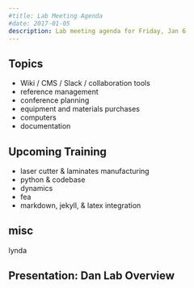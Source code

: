 ```yaml
---
#title: Lab Meeting Agenda
#date: 2017-01-05
description: Lab meeting agenda for Friday, Jan 6
---
```


Topics
------------

* Wiki / CMS / Slack / collaboration tools
* reference management
* conference planning
* equipment and materials purchases
* computers
* documentation

Upcoming Training
-----------------
* laser cutter & laminates manufacturing
* python & codebase
* dynamics
* fea
* markdown, jekyll, & latex integration

misc
---------
lynda

Presentation: Dan Lab Overview
--------------
